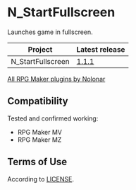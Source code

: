 # N_StartFullscreen
Launches game in fullscreen.

| Project           | Latest release   |
| ----------------- | ---------------- |
| N_StartFullscreen | [1.1.1][release] |

[All RPG Maker plugins by Nolonar][hub]

## Compatibility
Tested and confirmed working:
- RPG Maker MV
- RPG Maker MZ

## Terms of Use
According to [LICENSE](LICENSE).

  [hub]: https://github.com/Nolonar/RM_Plugins
  [release]: https://github.com/Nolonar/RM_Plugins-StartFullscreen/releases/latest/download/N_StartFullscreen.js
